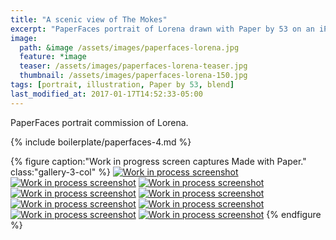 ```yaml
---
title: "A scenic view of The Mokes"
excerpt: "PaperFaces portrait of Lorena drawn with Paper by 53 on an iPad."
image: 
  path: &image /assets/images/paperfaces-lorena.jpg 
  feature: *image
  teaser: /assets/images/paperfaces-lorena-teaser.jpg
  thumbnail: /assets/images/paperfaces-lorena-150.jpg
tags: [portrait, illustration, Paper by 53, blend]
last_modified_at: 2017-01-17T14:52:33-05:00
---
```


PaperFaces portrait commission of Lorena.

{% include boilerplate/paperfaces-4.md %}

{% figure caption:"Work in progress screen captures Made with Paper." class:"gallery-3-col" %}
[![Work in process screenshot](/assets/images/paperfaces-lorena-process-1-600.jpg)](/assets/images/paperfaces-lorena-process-1-lg.jpg)
[![Work in process screenshot](/assets/images/paperfaces-lorena-process-2-600.jpg)](/assets/images/paperfaces-lorena-process-2-lg.jpg)
[![Work in process screenshot](/assets/images/paperfaces-lorena-process-3-600.jpg)](/assets/images/paperfaces-lorena-process-3-lg.jpg)
[![Work in process screenshot](/assets/images/paperfaces-lorena-process-4-600.jpg)](/assets/images/paperfaces-lorena-process-4-lg.jpg)
[![Work in process screenshot](/assets/images/paperfaces-lorena-process-5-600.jpg)](/assets/images/paperfaces-lorena-process-5-lg.jpg)
[![Work in process screenshot](/assets/images/paperfaces-lorena-process-6-600.jpg)](/assets/images/paperfaces-lorena-process-6-lg.jpg)
[![Work in process screenshot](/assets/images/paperfaces-lorena-process-7-600.jpg)](/assets/images/paperfaces-lorena-process-7-lg.jpg)
[![Work in process screenshot](/assets/images/paperfaces-lorena-process-8-600.jpg)](/assets/images/paperfaces-lorena-process-8-lg.jpg)
[![Work in process screenshot](/assets/images/paperfaces-lorena-process-9-600.jpg)](/assets/images/paperfaces-lorena-process-9-lg.jpg)
{% endfigure %}
